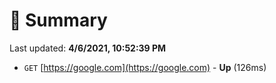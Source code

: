 # 📖 Summary
Last updated: **4/6/2021, 10:52:39 PM**

- `GET` [https://google.com](https://google.com) - **Up** (126ms)
